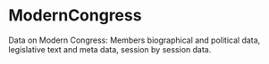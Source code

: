 # ModernCongress
Data on Modern Congress: Members biographical and political data, legislative text and meta data, session by session data. 
